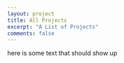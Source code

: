 ```yaml
---
layout: project
title: All Projects
excerpt: "A List of Projects"
comments: false
---
```


here is some text that should show up
